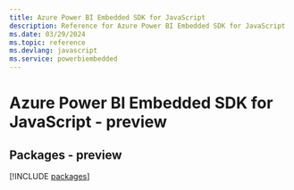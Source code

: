 ```yaml
---
title: Azure Power BI Embedded SDK for JavaScript
description: Reference for Azure Power BI Embedded SDK for JavaScript
ms.date: 03/29/2024
ms.topic: reference
ms.devlang: javascript
ms.service: powerbiembedded
---
```

# Azure Power BI Embedded SDK for JavaScript - preview
## Packages - preview
[!INCLUDE [packages](power-bi-embedded-index.md)]
